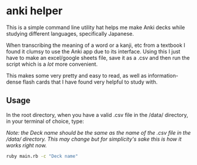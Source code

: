 # anki helper

This is a simple command line utility hat helps me make Anki decks while studying different languages, specifically Japanese.

When transcribing the meaning of a word or a kanji, etc from a textbook I found it clumsy to use the Anki app due to its interface. 
Using this I just have to make an excel/google sheets file, save it as a .csv and then run the script which is a *lot* more convenient. 

This makes some very pretty and easy to read, as well as information-dense flash cards that I have found very helpful to study with.

## Usage 
In the root directory, when you have a valid .csv file in the /data/ directory, in your terminal of choice, type:


*Note: the Deck name should be the same as the name of the .csv file in the /data/ directory. This may change but for simplicity's sake this is how it works right now.*
```bash 
ruby main.rb -c "Deck name" 
```
